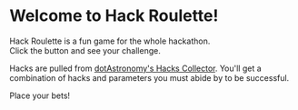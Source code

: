 # Welcome to Hack Roulette!
   
Hack Roulette is a fun game for the whole hackathon.    
Click the button and see your challenge.   
  
Hacks are pulled from [dotAstronomy's Hacks Collector](https://github.com/dotastro/hacks-collector). You'll get a combination of hacks and parameters you must abide by to be successful.
    
Place your bets!
